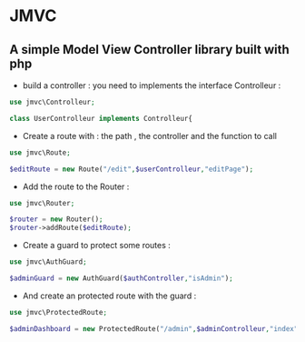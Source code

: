 # JMVC

## A simple Model View Controller library built with php


* build a controller : 
    you need to implements the interface Controlleur : 
```php
use jmvc\Controlleur;

class UserControlleur implements Controlleur{
```

* Create a route with : the path , the controller and the function to call

```php
use jmvc\Route;

$editRoute = new Route("/edit",$userControlleur,"editPage");
```

* Add the route to the Router :

```php
use jmvc\Router;

$router = new Router();
$router->addRoute($editRoute);
```

* Create a guard to protect some routes : 

```php
use jmvc\AuthGuard;

$adminGuard = new AuthGuard($authController,"isAdmin");
```

* And create an protected route with the guard : 

```php
use jmvc\ProtectedRoute;

$adminDashboard = new ProtectedRoute("/admin",$adminControlleur,"index",$adminGuard);
```